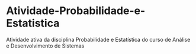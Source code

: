 # Atividade-Probabilidade-e-Estatistica
Atividade ativa da disciplina Probabilidade e Estatística do curso de Análise e Desenvolvimento de Sistemas
